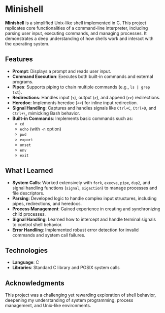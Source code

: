# Minishell  

**Minishell** is a simplified Unix-like shell implemented in C. This project replicates core functionalities of a command-line interpreter, including parsing user input, executing commands, and managing processes. It demonstrates a deep understanding of how shells work and interact with the operating system.  

## Features  
- **Prompt**: Displays a prompt and reads user input.  
- **Command Execution**: Executes both built-in commands and external programs.  
- **Pipes**: Supports piping to chain multiple commands (e.g., `ls | grep txt`).  
- **Redirections**: Handles input (`<`), output (`>`), and append (`>>`) redirections.  
- **Heredoc**: Implements heredoc (`<<`) for inline input redirection.  
- **Signal Handling**: Captures and handles signals like `Ctrl+C`, `Ctrl+D`, and `Ctrl+\`, mimicking Bash behavior.  
- **Built-in Commands**: Implements basic commands such as:  
  - `cd`  
  - `echo` (with `-n` option)  
  - `pwd`  
  - `export`  
  - `unset`  
  - `env`  
  - `exit`  

## What I Learned  
- **System Calls**: Worked extensively with `fork`, `execve`, `pipe`, `dup2`, and signal handling functions (`signal`, `sigaction`) to manage processes and file descriptors.  
- **Parsing**: Developed logic to handle complex input structures, including pipes, redirections, and heredocs.  
- **Process Management**: Gained experience in creating and synchronizing child processes.  
- **Signal Handling**: Learned how to intercept and handle terminal signals to control shell behavior.  
- **Error Handling**: Implemented robust error detection for invalid commands and system call failures.  

## Technologies  
- **Language**: C  
- **Libraries**: Standard C library and POSIX system calls  

## Acknowledgments  
This project was a challenging yet rewarding exploration of shell behavior, deepening my understanding of system programming, process management, and Unix-like environments.  
